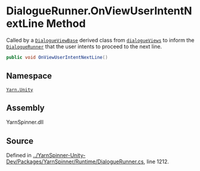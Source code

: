 <!-- This file was generated by a tool. Do not edit this file by hand. -->

# DialogueRunner.OnViewUserIntentNextLine Method

Called by a [`DialogueViewBase`](/api/csharp/yarn.unity/dialogueviewbase.md) derived class from
[`dialogueViews`](/api/csharp/yarn.unity/dialoguerunner.dialogueviews.md)
to inform the [`DialogueRunner`](/api/csharp/yarn.unity/dialoguerunner.md) that the user
intents to proceed to the next line.


```csharp
public void OnViewUserIntentNextLine()
```



## Namespace
[`Yarn.Unity`](/api/csharp/yarn.unity/README.md)

## Assembly
YarnSpinner.dll

## Source
Defined in [../YarnSpinner-Unity-Dev/Packages/YarnSpinner/Runtime/DialogueRunner.cs](https://github.com/YarnSpinnerTool/YarnSpinner-Unity//blob/develop/Runtime/DialogueRunner.cs#L1212), line 1212.

